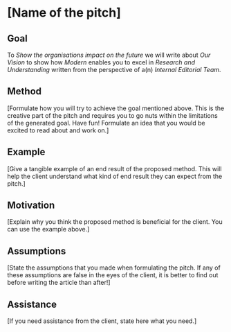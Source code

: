 # [Name of the pitch]

## Goal

To *Show the organisations impact on the future* we will write about *Our Vision* to show how *Modern* enables you to excel in *Research and Understanding* written from the perspective of a(n) *Internal Editorial Team*.

## Method

[Formulate how you will try to achieve the goal mentioned above. This is the creative part of the pitch and requires you to go nuts within the limitations of the generated goal. Have fun! Formulate an idea that you would be excited to read about and work on.]

## Example

[Give a tangible example of an end result of the proposed method. This will help the client understand what kind of end result they can expect from the pitch.]

## Motivation

[Explain why you think the proposed method is beneficial for the client. You can use the example above.]

## Assumptions

[State the assumptions that you made when formulating the pitch. If any of these assumptions are false in the eyes of the client, it is better to find out before writing the article than after!]

## Assistance

[If you need assistance from the client, state here what you need.]
